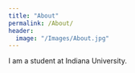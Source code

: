 ```yaml
---
title: "About"
permalink: /About/
header:
  image: "/Images/About.jpg"
---
```

	
I am a student at Indiana University.